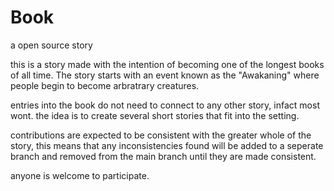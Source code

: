 # Book
a open source story

this is a story made with the intention of becoming one of the longest books of all time. The story starts with an event known as the "Awakaning" where people begin to become arbratrary creatures.

entries into the book do not need to connect to any other story, infact most wont. the idea is to create several short stories that fit into the setting.

contributions are expected to be consistent with the greater whole of the story, this means that any inconsistencies found will be added to a seperate branch and removed from the main branch until they are made consistent.

anyone is welcome to participate.
